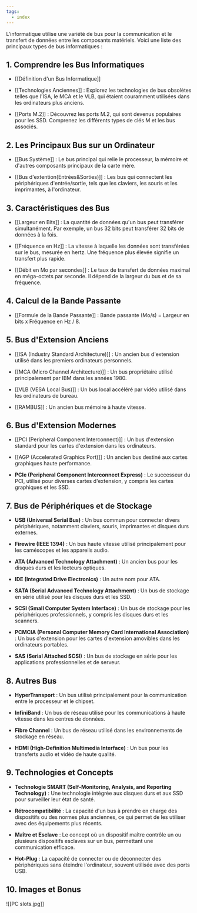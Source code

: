 ```yaml
---
tags:
  - index
---
```


L'informatique utilise une variété de bus pour la communication et le transfert de données entre les composants matériels. Voici une liste des principaux types de bus informatiques :

## 1. Comprendre les Bus Informatiques

- [[Définition d'un Bus Informatique]] 

- [[Technologies Anciennes]] : Explorez les technologies de bus obsolètes telles que l'ISA, le MCA et le VLB, qui étaient couramment utilisées dans les ordinateurs plus anciens.

- [[Ports M.2]]  : Découvrez les ports M.2, qui sont devenus populaires pour les SSD. Comprenez les différents types de clés M et les bus associés.

## 2. Les Principaux Bus sur un Ordinateur

- [[Bus Système]] : Le bus principal qui relie le processeur, la mémoire et d'autres composants principaux de la carte mère.

- [[Bus d'extention(Entrées&Sorties)]] : Les bus qui connectent les périphériques d'entrée/sortie, tels que les claviers, les souris et les imprimantes, à l'ordinateur.

## 3. Caractéristiques des Bus

- [[Largeur en Bits]] : La quantité de données qu'un bus peut transférer simultanément. Par exemple, un bus 32 bits peut transférer 32 bits de données à la fois.

- [[Fréquence en Hz]] : La vitesse à laquelle les données sont transférées sur le bus, mesurée en hertz. Une fréquence plus élevée signifie un transfert plus rapide.

- [[Débit en Mo par secondes]] : Le taux de transfert de données maximal en méga-octets par seconde. Il dépend de la largeur du bus et de sa fréquence.

## 4. Calcul de la Bande Passante

- [[Formule de la Bande Passante]] : Bande passante (Mo/s) = Largeur en bits x Fréquence en Hz / 8.

## 5. Bus d'Extension Anciens

- [[ISA (Industry Standard Architecture)]] : Un ancien bus d'extension utilisé dans les premiers ordinateurs personnels.

- [[MCA (Micro Channel Architecture)]] : Un bus propriétaire utilisé principalement par IBM dans les années 1980.

- [[VLB (VESA Local Bus)]] : Un bus local accéléré par vidéo utilisé dans les ordinateurs de bureau.

- [[RAMBUS]] : Un ancien bus mémoire à haute vitesse.

## 6. Bus d'Extension Modernes

- [[PCI (Peripheral Component Interconnect)]] : Un bus d'extension standard pour les cartes d'extension dans les ordinateurs.

- [[AGP (Accelerated Graphics Port)]] : Un ancien bus destiné aux cartes graphiques haute performance.

- **PCIe (Peripheral Component Interconnect Express)** : Le successeur du PCI, utilisé pour diverses cartes d'extension, y compris les cartes graphiques et les SSD.

## 7. Bus de Périphériques et de Stockage

- **USB (Universal Serial Bus)** : Un bus commun pour connecter divers périphériques, notamment claviers, souris, imprimantes et disques durs externes.

- **Firewire (IEEE 1394)** : Un bus haute vitesse utilisé principalement pour les caméscopes et les appareils audio.

- **ATA (Advanced Technology Attachment)** : Un ancien bus pour les disques durs et les lecteurs optiques.

- **IDE (Integrated Drive Electronics)** : Un autre nom pour ATA.

- **SATA (Serial Advanced Technology Attachment)** : Un bus de stockage en série utilisé pour les disques durs et les SSD.

- **SCSI (Small Computer System Interface)** : Un bus de stockage pour les périphériques professionnels, y compris les disques durs et les scanners.

- **PCMCIA (Personal Computer Memory Card International Association)** : Un bus d'extension pour les cartes d'extension amovibles dans les ordinateurs portables.

- **SAS (Serial Attached SCSI)** : Un bus de stockage en série pour les applications professionnelles et de serveur.

## 8. Autres Bus

- **HyperTransport** : Un bus utilisé principalement pour la communication entre le processeur et le chipset.

- **InfiniBand** : Un bus de réseau utilisé pour les communications à haute vitesse dans les centres de données.

- **Fibre Channel** : Un bus de réseau utilisé dans les environnements de stockage en réseau.

- **HDMI (High-Definition Multimedia Interface)** : Un bus pour les transferts audio et vidéo de haute qualité.

## 9. Technologies et Concepts

- **Technologie SMART (Self-Monitoring, Analysis, and Reporting Technology)** : Une technologie intégrée aux disques durs et aux SSD pour surveiller leur état de santé.

- **Rétrocompatibilité** : La capacité d'un bus à prendre en charge des dispositifs ou des normes plus anciennes, ce qui permet de les utiliser avec des équipements plus récents.

- **Maître et Esclave** : Le concept où un dispositif maître contrôle un ou plusieurs dispositifs esclaves sur un bus, permettant une communication efficace.

- **Hot-Plug** : La capacité de connecter ou de déconnecter des périphériques sans éteindre l'ordinateur, souvent utilisée avec des ports USB.

## 10. Images et Bonus

![[PC slots.jpg]]